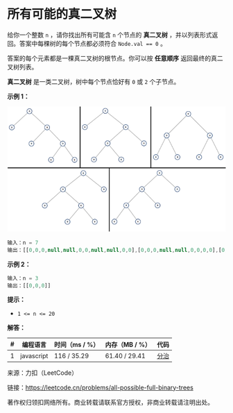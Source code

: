 # 所有可能的真二叉树

给你一个整数 `n` ，请你找出所有可能含 `n` 个节点的 **真二叉树** ，并以列表形式返回。答案中每棵树的每个节点都必须符合 `Node.val == 0` 。

答案的每个元素都是一棵真二叉树的根节点。你可以按 **任意顺序** 返回最终的真二叉树列表。

**真二叉树** 是一类二叉树，树中每个节点恰好有 `0` 或 `2` 个子节点。

**示例 1：**

![示例1](./eg1.png)

``` javascript
输入：n = 7
输出：[[0,0,0,null,null,0,0,null,null,0,0],[0,0,0,null,null,0,0,0,0],[0,0,0,0,0,0,0],[0,0,0,0,0,null,null,null,null,0,0],[0,0,0,0,0,null,null,0,0]]
```

**示例 2：**

``` javascript
输入：n = 3
输出：[[0,0,0]]
```

**提示：**

- `1 <= n <= 20`

**解答：**

**#**|**编程语言**|**时间（ms / %）**|**内存（MB / %）**|**代码**
--|--|--|--|--
1|javascript|116 / 35.29|61.40 / 29.41|[分治](./javascript/ac_v1.js)

来源：力扣（LeetCode）

链接：https://leetcode.cn/problems/all-possible-full-binary-trees

著作权归领扣网络所有。商业转载请联系官方授权，非商业转载请注明出处。
